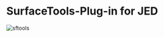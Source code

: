 # SurfaceTools-Plug-in for JED
![sftools](https://user-images.githubusercontent.com/93382571/212547537-90b66551-9a61-4e1f-8502-7655efca105c.png)
